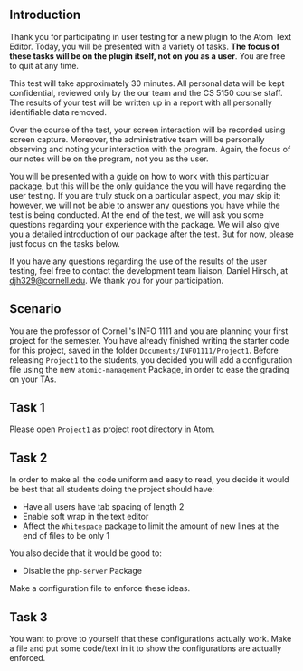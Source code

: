 ## Introduction
Thank you for participating in user testing for a new plugin to the Atom Text Editor. Today, you will be presented with a variety of tasks. **The focus of these tasks will be on the plugin itself, not on you as a user**. You are free to quit at any time.

This test will take approximately 30 minutes. All personal data will be kept confidential, reviewed only by the our team and the CS 5150 course staff.  The results of your test will be written up in a report with all personally identifiable data removed.

Over the course of the test, your screen interaction will be recorded using screen capture. Moreover, the administrative team will be personally observing and noting your interaction with the program. Again, the focus of our notes will be on the program, not you as the user.

You will be presented with a [guide](https://github.com/Saqif280/atomic-management#readme) on how to work with this particular package, but this will be the only guidance the you will have regarding the user testing. If you are truly stuck on a particular aspect, you may skip it; however, we will not be able to answer any questions you have while the test is being conducted. At the end of the test, we will ask you some questions regarding your experience with the package. We will also give you a detailed introduction of our package after the test. But for now, please just focus on the tasks below.

If you have any questions regarding the use of the results of the user testing, feel free to contact the development team liaison, Daniel Hirsch, at djh329@cornell.edu. We thank you for your participation.

## Scenario
You are the professor of Cornell's INFO 1111 and you are planning your first project for the semester. You have already finished writing the starter code for this project, saved in the folder `Documents/INFO1111/Project1`. Before releasing `Project1` to the students, you decided you will add a configuration file using the new `atomic-management` Package, in order to ease the grading on your TAs.

## Task 1
Please open `Project1` as project root directory in Atom.

## Task 2
In order to make all the code uniform and easy to read, you decide it would be best that all students doing the project should have:
* Have all users have tab spacing of length 2
* Enable soft wrap in the text editor
* Affect the `Whitespace` package to limit the amount of new lines at the end of files to be only 1

You also decide that it would be good to:
* Disable the `php-server` Package

Make a configuration file to enforce these ideas.

## Task 3
You want to prove to yourself that these configurations actually work. Make a file and put some code/text in it to show the configurations are actually enforced.
